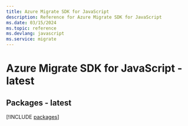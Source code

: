 ```yaml
---
title: Azure Migrate SDK for JavaScript
description: Reference for Azure Migrate SDK for JavaScript
ms.date: 03/15/2024
ms.topic: reference
ms.devlang: javascript
ms.service: migrate
---
```

# Azure Migrate SDK for JavaScript - latest
## Packages - latest
[!INCLUDE [packages](migrate-index.md)]